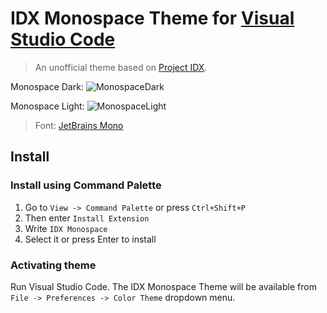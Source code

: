 # IDX Monospace Theme for [Visual Studio Code](http://code.visualstudio.com)

> An unofficial theme based on [Project IDX](https://idx.google.com/).

Monospace Dark:
![MonospaceDark](https://github.com/ngocsangnguyen/idx-monospace/assets/77200670/794e44d4-9b1a-432e-b3d4-365c21280a7a)

Monospace Light:
![MonospaceLight](https://github.com/ngocsangnguyen/idx-monospace/assets/77200670/f6569382-8d95-492a-8e6e-fd4a11a49ced)

> Font: [JetBrains Mono](https://github.com/JetBrains/JetBrainsMono)

## Install

### Install using Command Palette

1. Go to `View -> Command Palette` or press `Ctrl+Shift+P`
2. Then enter `Install Extension`
3. Write `IDX Monospace`
4. Select it or press Enter to install

### Activating theme

Run Visual Studio Code. The IDX Monospace Theme will be available from `File -> Preferences -> Color Theme` dropdown menu.
